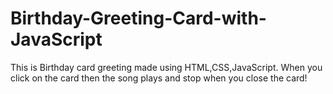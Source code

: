# Birthday-Greeting-Card-with-JavaScript

This is Birthday card greeting made using HTML,CSS,JavaScript. When you click on the card then the song plays and stop when you close the card!
